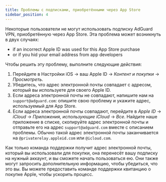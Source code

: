 ```yaml
---
title: Проблемы с подписками, приобретёнными через App Store
sidebar_position: 4
---
```


Некоторые пользователи не могут использовать подписку AdGuard VPN, приобретённую через App Store. Эта проблема может возникнуть в двух случаях:

- if an incorrect Apple ID was used for this App Store purchase
- or if you hid your email address from app developers

Чтобы решить эту проблему, выполните следующие действия:

1. Перейдите в Настройки iOS → ваш Apple ID → *Контент и покупки* → *Просмотреть*.
1. Убедитесь, что адрес электронной почты совпадает с адресом, который вы используете для своего Apple ID.
1. Если адреса электронной почты не совпадают, напишите нам на `support@adguard.com`: опишите свою проблему и укажите адрес, используемый для App Store.
1. Если адреса электронной почты совпадают, перейдите в *Apple ID* → *iCloud* → *Приложения, использующие iCloud* → *Все*. Найдите наше приложение в списке, скопируйте адрес электронной почты и отправьте его на адрес `support@adguard.com` вместе с описанием проблемы. Обычно такой адрес электронной почты заканчивается на `@privaterelay.appleid.com` или `@icloud.com`.

Как только команда поддержки получит адрес электронной почты, который вы использовали для покупки, она перенесёт вашу подписку на нужный аккаунт, и вы сможете начать пользоваться ею. Они также могут запросить дополнительную информацию, чтобы убедиться, что это вы. Вы можете предоставить команде поддержки квитанцию о покупке Apple, чтобы ускорить процесс.

